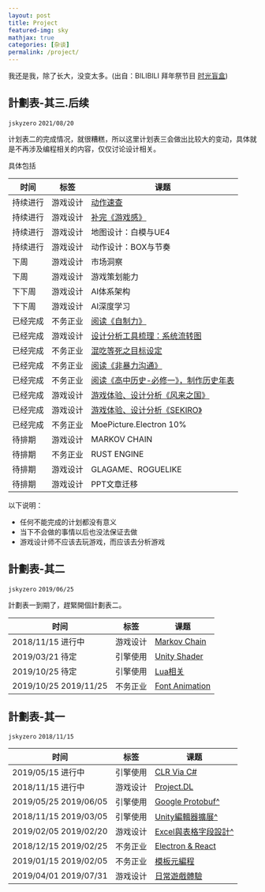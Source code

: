 ```yaml
---
layout: post
title: Project
featured-img: sky
mathjax: true
categories: [杂谈]
permalink: /project/
---
```


<!-- 唔這裡打算放置一些短期的或者長期的計劃，省的記憶力越來越差的自己老是忘記要做啥來著。 -->

我还是我，除了长大，没变太多。(出自：BILIBILI 拜年祭节目 [时光盲盒](https://www.bilibili.com/video/BV1A54y1x7Dj))

<!--more-->


<!-- <iframe src="//player.bilibili.com/player.html?aid=843822693&bvid=BV1A54y1x7Dj&cid=294940961&page=1" scrolling="no" border="0" frameborder="no" framespacing="0" allowfullscreen="true" style="width: 100%; height: 500px; max-width: 100%；align:center; padding:20px 0;"> </iframe> -->


## 計劃表-其三.后续
`jskyzero` `2021/08/20`

计划表二的完成情况，就很糟糕，所以这里计划表三会做出比较大的变动，具体就是不再涉及编程相关的内容，仅仅讨论设计相关。

具体包括


|时间|标签|课题|
|--|--|--|
|持续进行|游戏设计|[动作速查](https://design.jskyzero.com/2021/11/18/action_reference/)|
|持续进行|游戏设计|[补完《游戏感》](https://design.jskyzero.com/2020/08/31/gamefeeling/)|
|持续进行|游戏设计|地图设计：白模与UE4|
|持续进行|游戏设计|动作设计：BOX与节奏|
|下周|游戏设计|市场洞察|
|下周|游戏设计|游戏策划能力|
|下下周|游戏设计|AI体系架构|
|下下周|游戏设计|AI深度学习|
|已经完成|不务正业|[阅读《自制力》](https://design.jskyzero.com/2021/11/14/possessiveness/)|
|已经完成|游戏设计|[设计分析工具梳理：系统流转图](https://https://design.jskyzero.com/recently/#%E6%A0%BC%E5%BC%8F)|
|已经完成|不务正业|[混吃等死之目标设定](https://design.jskyzero.com/2021/08/26/self/#%E5%AD%A4%E8%BA%AB%E4%B8%80%E4%BA%BA%E2%80%94%E2%80%94%E5%85%B6%E5%8D%81%E5%85%AD)|
|已经完成|不务正业|[阅读《非暴力沟通》](https://design.jskyzero.com/2021/09/14/reading/#%E9%9D%9E%E6%9A%B4%E5%8A%9B%E6%B2%9F%E9%80%9A)|
|已经完成|不务正业|[阅读《高中历史-必修一》，制作历史年表](https://design.jskyzero.com/2021/09/09/history-1/)|
|已经完成|游戏设计|[游戏体验、设计分析《风来之国》](https://design.jskyzero.com/2021/09/21/eastward/)|
|已经完成|游戏设计|[游戏体验、设计分析《SEKIRO》](https://design.jskyzero.com/2021/10/28/sekiro/)|
|已经完成|不务正业|MoePicture.Electron 10%|
|待排期|游戏设计|MARKOV CHAIN|
|待排期|不务正业|RUST ENGINE|
|待排期|游戏设计|GLAGAME、ROGUELIKE|
|待排期|游戏设计|PPT文章迁移|


<!-- ## [計劃表-其三](https://docs.qq.com/sheet/DQUZHbE9TYVd3SFlI?tab=026ui2)
`jskyzero` `2020/12/16` -->


<!-- + 基础观念3：创新、沟通、学习、客户导向
+ 专业知识4：行业、理解、逻辑思维、关联知识
+ 专业技能8：规划、设计、数据分析、营销推广、危机预测、用户需求、用户管理、市场分析
+ 积累3：方法论、传承、培养 -->


<!-- |时间|标签|课题|
|--|--|--|
|待定 待定|游戏设计|素材积累|
|待定 待定|游戏设计|经济学入门|
|待定 待定|游戏设计|心理学入门|
|待定 待定|游戏设计|美学入门|
|待定 待定|游戏设计|历史学入门|
|待定 待定|引擎使用|UNREAL初步| -->

以下说明：

+ 任何不能完成的计划都没有意义
+ 当下不会做的事情以后也没法保证去做
+ 游戏设计师不应该去玩游戏，而应该去分析游戏

<!-- 如何度过一天？
早上：健身环、复习
上午：工作
中午：阅读
下午：工作
晚上：阅读，总结，健身环，生活 -->


## 計劃表-其二
`jskyzero` `2019/06/25`

計劃表一到期了，趕緊開個計劃表二。


|时间|标签|课题|
|--|--|--|
|2018/11/15 进行中|游戏设计|[Markov Chain](https://github.com/Moons-Project/MarkovChain)|
|2019/03/21 待定|引擎使用|[Unity Shader](https://github.com/Moons-Project/Unity.Graphics)|
|2019/10/25 待定|引擎使用|[Lua相关](https://github.com/oYOvOYo/Lua.Playground)|
|2019/10/25 2019/11/25|不务正业|[Font Animation](https://github.com/oYOvOYo/SpecialFont)|


<!-- |待定 待定|引擎使用|Graphics 2D & AI|
|待定 待定|引擎使用|Graphics 3D & Physics|
|待定 待定|游戏设计|经济学入门|
|待定 待定|游戏设计|心理学入门|
|待定 待定|游戏设计|美学入门|
|待定 待定|游戏设计|历史学入门|
|待定 待定|引擎使用|UNREAL初步| -->

<!-- |2018/12/29 进行中|引擎使用|[Re:Release](https://moons-project.github.io/productions/)| -->

<!-- 以下説明：

+ 想整理一下現在自己對編程方面的需求：
  + Game Design / Implement
    + GameEngine (UNITY/UNREAL, C#/C++/LUA)
    + GameEngine Concept (OPENGL, C++)
    + Pipeline Tool (Python, Shell)
  + Other Programming
    + GUI Apps (ELECTION/NATIVE APPS, TS/Others)
    + Console Apps(FRONTEND / BACKEND, Others)
+ 在對設計層面：
  + 自己也需要補充一些心理学、經濟學、美學（畫面構造）、歷史學等方面的知識。
  + 參考一些之前的舊的藝術媒介，比如電影、繪畫、音樂等。
+ 推進方式
  + 打算以日、周、月爲單位分別推進一些事情，周日常大概是主題，知識積纍：敘事、游戲體驗、文章閲讀等。 -->


## 計劃表-其一
`jskyzero` `2018/11/15`

|时间|标签|课题|
|--|--|--|
|2019/05/15 进行中|引擎使用|[CLR Via C#](https://github.com/oYOvOYo/CLR.Via.CSharp)|
|2018/11/15 进行中|游戏设计|[Project.DL](https://github.com/Moons-Project/Project.DL)|
|2019/05/25 2019/06/05|引擎使用|[Google Protobuf^](https://github.com/oYOvOYo/Protobuf.CSharp.Example)|
|2018/11/15 2019/03/05|引擎使用|[Unity編輯器擴展^](https://github.com/Moons-Project/Unity.ExtendEditor/tree/extend-editor.basic)|
|2019/02/05 2019/02/20|游戏设计|[Excel與表格字段設計^](https://design.jskyzero.com/2019/02/18/Excel/)|
|2018/12/15 2019/02/25|不务正业|[Electron & React](https://github.com/oYOvOYo/MoePicture.Electron)|
|2019/01/15 2019/02/05|不务正业|[模板元編程](https://github.com/oYOvOYo/Cplusplus.TemplateMetaProgramming)|
|2019/04/01 2019/07/31|游戏设计|[日常遊戲體驗](https://www.google.com/search?q=體驗報告+site%3Adesign.jskyzero.com)|

<!-- 以下説明

+ 適用時間是即日起，到畢業正式工作為止。
+ 唔，目前是粗略的歸類成工作、游戲、編程三個模塊。
  + 工作就主要是搬磚了。
  + 游戲則包括游戲體驗、游戲設計和引擎使用，這一塊大概是未來的核心。
  + 編程則主要是興趣愛好了，要説只能説是過去幾年做得太差還是要抽空給補起來，爲了更加高效的使用計算機，也爲了游戲中的引擎使用，目前看來包括基礎的計算機科學、編程語言或者其他的工具的使用。
  + 另外考慮到可能的以後會被安排的一些工作，可以提前開展一些對應的課題。
+ 修改日誌
    1. 2018/12/17：發覺以周為單位太高估自己，於是修改。另外功利的增加了一些課題。
    2. 2019/03/05：發覺過去一些課題的完成度實在堪憂，仔細想想這也不是一個一蹴而就的東西，日後還需要完善。
    3. 2019/04/13：总体上自己的完成度还是很成问题，各种层面上的成问题。
    4. 2019/07/31：驚覺計劃快到期了，還沒做完，血炸。 -->


<!-- ## 大體方向

打算從兩個方面來講。

+ 設計者
  + 目標：能設計出很棒的遊戲
  + 具體方面：玩法：有趣的核心玩法；劇情：能打動人心的劇本故事；數值：合理的數值設計；系統：滿足需求的系統設計。
  + 計劃：
    + 「體驗」：體驗不同的遊戲并嘗試分析其內容，輸出體驗報告；
    + 「設計」：嘗試設計出自己想做的遊戲并具體到每個細節，輸出策劃案；
    + 「閱讀」：閱讀書籍，聽取他人意見，修正錯誤，輸出閱讀總結；
+ 實現者
  + 目標：能實現出自己的想法，不會被“工具”所限制。
  + 具體方面：遊戲引擎的使用、遊戲範式的實現、高級效果的實現
  + 計劃：動手實踐，輸出成品。

總之，加油吧，要做的事情還很多。


## 具體事項 -->

<!-- 
大概是一直在嘴上説，還有很多想做的事情，所以這裏就把想做的事情大概枚舉一下。

+ 游戲相關：游戲設計與開發在相當長的範圍内都會是自己的飯碗相關的東西
  + 收集與享受：把喜歡的游戲全部買買買、玩玩玩。
  + 獨立游戲：上架一款“好評如潮”的獨立游戲。
  + AAA游戲：參與製作一款AAA量級的游戲。 -->

<!-- + 游戲製作人：成爲獨黨一面的游戲製作人。
+ 行業變革者：推動游戲行業向前進步。 -->

<!-- + 編程相關
  + 基礎數學：數學歷史與高等數學。
  + 編程語言：若干種編程語言及其領域的熟練運用（面試與產品）。
  + 計算機科學相關：傳統計算機科學學科深入理解與應用。 -->

  <!-- + 完整可用的操作系統：（虽然写上了但是不一定能做就是了） -->

<!-- + 生活相關
  + 樂器：鋼琴、小提琴。
  + 繪畫：水彩、蠟筆畫。
  + 健身：羽毛球、網球、武術、劍道。
  + 純粹生活：著裝、烹飪 -->


<!-- ## 落地相關

+ 時間安排
  + 100小時入門，10000小時專業級別。
  + 每天5小時，一周6天，一個月100小時，一年1000小時，10年。
+ 对于意义不大的单项，建议以100小时即一个月为单位。 -->
